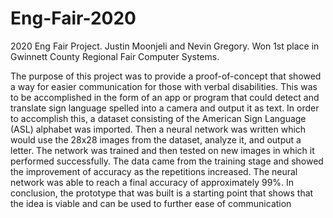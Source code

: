 # Eng-Fair-2020
2020 Eng Fair Project. Justin Moonjeli and Nevin Gregory. Won 1st place in Gwinnett County Regional Fair Computer Systems.

The purpose of this project was to provide a proof-of-concept that showed a way for easier communication for those with verbal disabilities. This was to be accomplished in the form of an app or program that could detect and translate sign language spelled into a camera and output it as text. In order to accomplish this, a dataset consisting of the American Sign Language (ASL)  alphabet was imported. Then a neural network was written which would use the 28x28 images from the dataset, analyze it, and output a letter. The network was trained and then tested on new images in which it performed successfully. The data came from the training stage and showed the improvement of accuracy as the repetitions increased. The neural network was able to reach a final accuracy of approximately 99%. In conclusion, the prototype that was built is a starting point that shows that the idea is viable and can be used to further ease of communication
